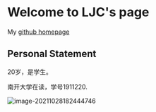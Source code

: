 
# Welcome to LJC's page

My [github homepage]([kenchan-liu/kenchan-liu.github.io](https://github.com/kenchan-liu/kenchan-liu.github.io))

## Personal Statement

20岁，是学生。

南开大学在读，学号1911220.

![image-20211028182444746](https://i.loli.net/2021/10/28/gHXnpwdV1iyrJCT.png)

